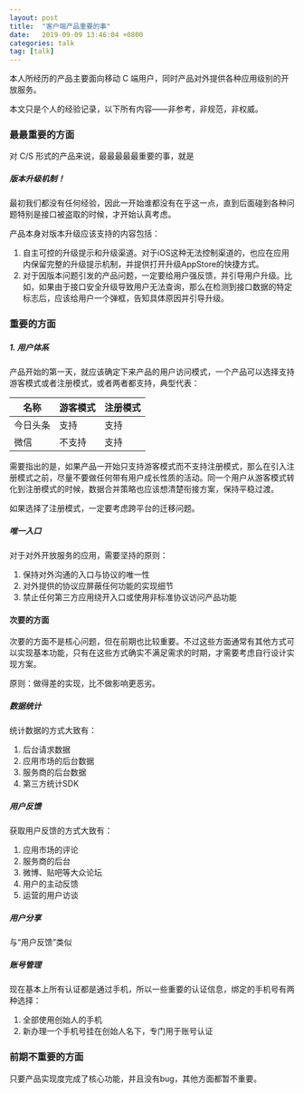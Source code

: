 ```yaml
---
layout: post
title:  "客户端产品重要的事"
date:   2019-09-09 13:46:04 +0800
categories: talk
tag: [talk]
---
```



本人所经历的产品主要面向移动 C 端用户，同时产品对外提供各种应用级别的开放服务。

本文只是个人的经验记录，以下所有内容——非参考，非规范，非权威。

### 最最重要的方面

对 C/S 形式的产品来说，最最最最最重要的事，就是

##### 版本升级机制！
最初我们都没有任何经验，因此一开始谁都没有在乎这一点，直到后面碰到各种问题特别是接口被盗取的时候，才开始认真考虑。

产品本身对版本升级应该支持的内容包括：

1. 自主可控的升级提示和升级渠道。对于iOS这种无法控制渠道的，也应在应用内保留完整的升级提示机制，并提供打开升级AppStore的快捷方式。
2. 对于因版本问题引发的产品问题，一定要给用户强反馈，并引导用户升级。比如，如果由于接口安全升级导致用户无法查询，那么在检测到接口数据的特定标志后，应该给用户一个弹框，告知具体原因并引导升级。

### 重要的方面

##### 1. 用户体系

产品开始的第一天，就应该确定下来产品的用户访问模式，一个产品可以选择支持游客模式或者注册模式，或者两者都支持，典型代表：

名称 | 游客模式 | 注册模式
---|---|---
今日头条 | 支持 | 支持
微信 | 不支持 | 支持

需要指出的是，如果产品一开始只支持游客模式而不支持注册模式，那么在引入注册模式之前，尽量不要做任何带有用户成长性质的活动。同一个用户从游客模式转化到注册模式的时候，数据合并策略也应该想清楚衔接方案，保持平稳过渡。

如果选择了注册模式，一定要考虑跨平台的迁移问题。

##### 唯一入口

对于对外开放服务的应用，需要坚持的原则：

1. 保持对外沟通的入口与协议的唯一性
2. 对外提供的协议应屏蔽任何功能的实现细节
3. 禁止任何第三方应用绕开入口或使用非标准协议访问产品功能

#### 次要的方面

次要的方面不是核心问题，但在前期也比较重要。不过这些方面通常有其他方式可以实现基本功能，只有在这些方式确实不满足需求的时期，才需要考虑自行设计实现方案。

原则：做得差的实现，比不做影响更恶劣。

##### 数据统计

统计数据的方式大致有：

1. 后台请求数据
2. 应用市场的后台数据
3. 服务商的后台数据
4. 第三方统计SDK

##### 用户反馈

获取用户反馈的方式大致有：

1. 应用市场的评论
2. 服务商的后台
3. 微博、贴吧等大众论坛
4. 用户的主动反馈
5. 运营的用户访谈

##### 用户分享

与“用户反馈”类似

##### 账号管理

现在基本上所有认证都是通过手机，所以一些重要的认证信息，绑定的手机号有两种选择：

1. 全部使用创始人的手机
2. 新办理一个手机号挂在创始人名下，专门用于账号认证

### 前期不重要的方面

只要产品实现度完成了核心功能，并且没有bug，其他方面都暂不重要。


